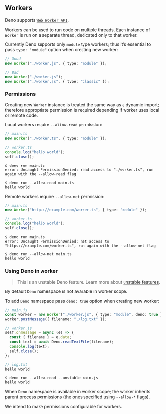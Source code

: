 ## Workers

Deno supports
[`Web Worker API`](https://developer.mozilla.org/en-US/docs/Web/API/Worker/Worker).

Workers can be used to run code on multiple threads. Each instance of `Worker`
is run on a separate thread, dedicated only to that worker.

Currently Deno supports only `module` type workers; thus it's essential to pass
`type: "module"` option when creating new worker:

```ts
// Good
new Worker("./worker.js", { type: "module" });

// Bad
new Worker("./worker.js");
new Worker("./worker.js", { type: "classic" });
```

### Permissions

Creating new `Worker` instance is treated the same way as a dynamic import;
therefore appropriate permission is required depending if worker uses local or
remote code.

Local workers require `--allow-read` permission:

```ts
// main.ts
new Worker("./worker.ts", { type: "module" });

// worker.ts
console.log("hello world");
self.close();
```

```shell
$ deno run main.ts
error: Uncaught PermissionDenied: read access to "./worker.ts", run again with the --allow-read flag

$ deno run --allow-read main.ts
hello world
```

Remote workers require `--allow-net` permission:

```ts
// main.ts
new Worker("https://example.com/worker.ts", { type: "module" });

// worker.ts
console.log("hello world");
self.close();
```

```shell
$ deno run main.ts
error: Uncaught PermissionDenied: net access to "https://example.com/worker.ts", run again with the --allow-net flag

$ deno run --allow-net main.ts
hello world
```

### Using Deno in worker

> This is an unstable Deno feature. Learn more about
> [unstable features](./stability.md).

By default `Deno` namespace is not available in worker scope.

To add `Deno` namespace pass `deno: true` option when creating new worker:

```ts
// main.js
const worker = new Worker("./worker.js", { type: "module", deno: true });
worker.postMessage({ filename: "./log.txt" });

// worker.js
self.onmessage = async (e) => {
  const { filename } = e.data;
  const text = await Deno.readTextFile(filename);
  console.log(text);
  self.close();
};

// log.txt
hello world
```

```shell
$ deno run --allow-read --unstable main.js
hello world
```

When `Deno` namespace is available in worker scope; the worker inherits parent
process permissions (the ones specified using `--allow-*` flags).

We intend to make permissions configurable for workers.
